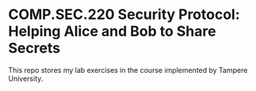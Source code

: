 # COMP.SEC.220 Security Protocol: Helping Alice and Bob to Share Secrets

This repo stores my lab exercises in the course implemented
by Tampere University.